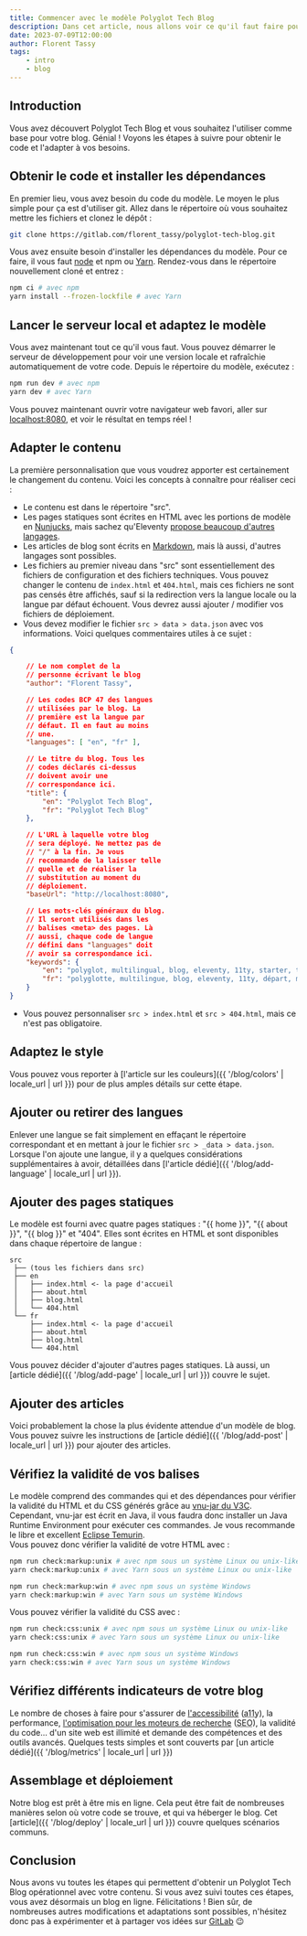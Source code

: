 ```yaml
---
title: Commencer avec le modèle Polyglot Tech Blog
description: Dans cet article, nous allons voir ce qu'il faut faire pour obtenir le modèle Polyglot Tech Blog et le lancer avec votre contenu.
date: 2023-07-09T12:00:00
author: Florent Tassy
tags: 
    - intro
    - blog
---
```


## Introduction

Vous avez découvert Polyglot Tech Blog et vous souhaitez l'utiliser comme base pour votre blog. Génial ! Voyons les étapes à suivre pour obtenir le code et l'adapter à vos besoins.

## Obtenir le code et installer les dépendances

En premier lieu, vous avez besoin du code du modèle. Le moyen le plus simple pour ça est d'utiliser git. Allez dans le répertoire où vous souhaitez mettre les fichiers et clonez le dépôt :

```bash
git clone https://gitlab.com/florent_tassy/polyglot-tech-blog.git
```

Vous avez ensuite besoin d'installer les dépendances du modèle. Pour ce faire, il vous faut [node](https://nodejs.org/) et npm ou [Yarn](https://yarnpkg.com/). Rendez-vous dans le répertoire nouvellement cloné et entrez :  
```bash
npm ci # avec npm
yarn install --frozen-lockfile # avec Yarn
```

## Lancer le serveur local et adaptez le modèle

Vous avez maintenant tout ce qu'il vous faut. Vous pouvez démarrer le serveur de développement pour voir une version locale et rafraîchie automatiquement de votre code. Depuis le répertoire du modèle, exécutez :  
```bash
npm run dev # avec npm
yarn dev # avec Yarn
```

Vous pouvez maintenant ouvrir votre navigateur web favori, aller sur [localhost:8080](http://localhost:8080), et voir le résultat en temps réel !  

## Adapter le contenu

La première personnalisation que vous voudrez apporter est certainement le changement du contenu. Voici les concepts à connaître pour réaliser ceci :  
* Le contenu est dans le répertoire "src".
* Les pages statiques sont écrites en HTML avec les portions de modèle en [Nunjucks](https://mozilla.github.io/nunjucks/), mais sachez qu'Eleventy [propose beaucoup d'autres langages](https://www.11ty.dev/docs/languages/).
* Les articles de blog sont écrits en [Markdown](https://wikipedia.org/wiki/Markdown), mais là aussi, d'autres langages sont possibles.
* Les fichiers au premier niveau dans "src" sont essentiellement des fichiers de configuration et des fichiers techniques. Vous pouvez changer le contenu de `index.html` et `404.html`, mais ces fichiers ne sont pas censés être affichés, sauf si la redirection vers la langue locale ou la langue par défaut échouent. Vous devrez aussi ajouter / modifier vos fichiers de déploiement.
* Vous devez modifier le fichier `src > data > data.json` avec vos informations. Voici quelques commentaires utiles à ce sujet :
```json
{

    // Le nom complet de la 
    // personne écrivant le blog
    "author": "Florent Tassy",

    // Les codes BCP 47 des langues 
    // utilisées par le blog. La 
    // première est la langue par 
    // défaut. Il en faut au moins 
    // une.
    "languages": [ "en", "fr" ],

    // Le titre du blog. Tous les 
    // codes déclarés ci-dessus 
    // doivent avoir une 
    // correspondance ici.
    "title": {
        "en": "Polyglot Tech Blog",
        "fr": "Polyglot Tech Blog"
    },

    // L'URL à laquelle votre blog 
    // sera déployé. Ne mettez pas de 
    // "/" à la fin. Je vous 
    // recommande de la laisser telle 
    // quelle et de réaliser la 
    // substitution au moment du 
    // déploiement.
    "baseUrl": "http://localhost:8080",

    // Les mots-clés généraux du blog. 
    // Il seront utilisés dans les 
    // balises <meta> des pages. Là 
    // aussi, chaque code de langue 
    // défini dans "languages" doit 
    // avoir sa correspondance ici.
    "keywords": {
        "en": "polyglot, multilingual, blog, eleventy, 11ty, starter, template",
        "fr": "polyglotte, multilingue, blog, eleventy, 11ty, départ, modèle"
    }
}
```
* Vous pouvez personnaliser `src > index.html` et `src > 404.html`, mais ce n'est pas obligatoire.

## Adaptez le style

Vous pouvez vous reporter à [l'article sur les couleurs]({{ '/blog/colors' | locale_url | url }}) pour de plus amples détails sur cette étape.  

## Ajouter ou retirer des langues

Enlever une langue se fait simplement en effaçant le répertoire correspondant et en mettant à jour le fichier `src > _data > data.json`. Lorsque l'on ajoute une langue, il y a quelques considérations supplémentaires à avoir, détaillées dans [l'article dédié]({{ '/blog/add-language' | locale_url | url }}).  

## Ajouter des pages statiques

Le modèle est fourni avec quatre pages statiques : "{{ home }}", "{{ about }}", "{{ blog }}" et "404". Elles sont écrites en HTML et sont disponibles dans chaque répertoire de langue :  
```plain
src
 ├── (tous les fichiers dans src)
 ├── en
 │   ├── index.html <- la page d'accueil
 │   ├── about.html
 │   ├── blog.html
 │   └── 404.html
 └── fr
     ├── index.html <- la page d'accueil
     ├── about.html
     ├── blog.html
     └── 404.html
```
Vous pouvez décider d'ajouter d'autres pages statiques. Là aussi, un [article dédié]({{ '/blog/add-page' | locale_url | url }}) couvre le sujet.

## Ajouter des articles

Voici probablement la chose la plus évidente attendue d'un modèle de blog. Vous pouvez suivre les instructions de [article dédié]({{ '/blog/add-post' | locale_url | url }}) pour ajouter des articles.

## Vérifiez la validité de vos balises

Le modèle comprend des commandes qui et des dépendances pour vérifier la validité du HTML et du CSS générés grâce au [vnu-jar du V3C](https://validator.github.io/validator/). Cependant, vnu-jar est écrit en Java, il vous faudra donc installer un Java Runtime Environment pour exécuter ces commandes. Je vous recommande le libre et excellent [Eclipse Temurin](https://adoptium.net/temurin/).  
Vous pouvez donc vérifier la validité de votre HTML avec :  
```bash
npm run check:markup:unix # avec npm sous un système Linux ou unix-like
yarn check:markup:unix # avec Yarn sous un système Linux ou unix-like

npm run check:markup:win # avec npm sous un système Windows
yarn check:markup:win # avec Yarn sous un système Windows
```

Vous pouvez vérifier la validité du CSS avec :  
```bash
npm run check:css:unix # avec npm sous un système Linux ou unix-like
yarn check:css:unix # avec Yarn sous un système Linux ou unix-like

npm run check:css:win # avec npm sous un système Windows
yarn check:css:win # avec Yarn sous un système Windows
```

## Vérifiez différents indicateurs de votre blog

Le nombre de choses à faire pour s'assurer de [l'accessibilité](https://www.w3.org/WAI/) (<abbr title="Accessibility">a11y</abbr>), la performance, [l'optimisation pour les moteurs de recherche](https://fr.wikipedia.org/wiki/Optimisation_pour_les_moteurs_de_recherche) (<abbr title="Search Engine Optimization">SEO</abbr>), la validité du code... d'un site web est illimité et demande des compétences et des outils avancés. Quelques tests simples et sont couverts par [un article dédié]({{ '/blog/metrics' | locale_url | url }})

## Assemblage et déploiement

Notre blog est prêt à être mis en ligne. Cela peut être fait de nombreuses manières selon où votre code se trouve, et qui va héberger le blog. Cet [article]({{ '/blog/deploy' | locale_url | url }}) couvre quelques scénarios communs.


## Conclusion

Nous avons vu toutes les étapes qui permettent d'obtenir un Polyglot Tech Blog opérationnel avec votre contenu. Si vous avez suivi toutes ces étapes, vous avez désormais un blog en ligne. Félicitations ! Bien sûr, de nombreuses autres modifications et adaptations sont possibles, n'hésitez donc pas à expérimenter et à partager vos idées sur [GitLab](https://gitlab.com/florent_tassy/polyglot-tech-blog) 😉
